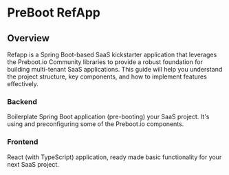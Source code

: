 # PreBoot RefApp 

## Overview

Refapp is a Spring Boot-based SaaS kickstarter application that leverages the Preboot.io Community libraries to provide a robust foundation for building multi-tenant SaaS applications. This guide will help you understand the project structure, key components, and how to implement features effectively.

### Backend
Boilerplate Spring Boot application (pre-booting) your SaaS project. It's using and preconfiguring some of the Preboot.io components.

### Frontend
React (with TypeScript) application, ready made basic functionality for your next SaaS project.
